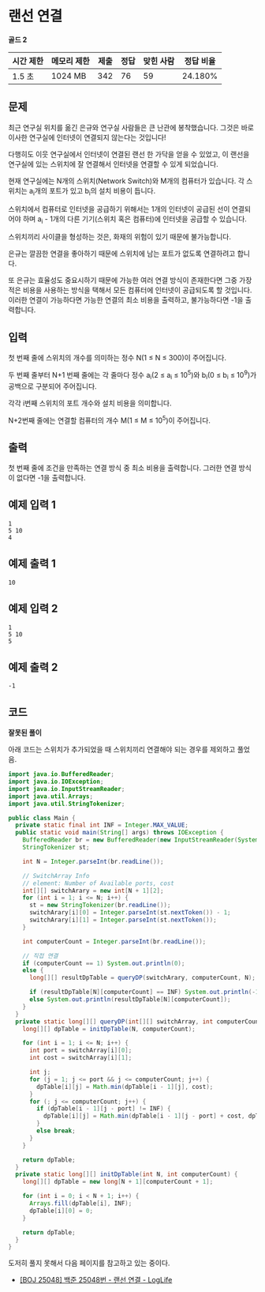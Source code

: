# 랜선 연결

**골드 2**

|시간 제한	|메모리 제한	|제출	|정답|	맞힌 사람	|정답 비율|
|---|---|---|---|---|---|
|1.5 초	|1024 MB	|342|	76|	59|	24.180%|

## 문제 

최근 연구실 위치를 옮긴 은규와 연구실 사람들은 큰 난관에 봉착했습니다. 그것은 바로 이사한 연구실에 인터넷이 연결되지 않는다는 것입니다!

다행히도 이웃 연구실에서 인터넷이 연결된 랜선 한 가닥을 얻을 수 있었고, 이 랜선을 연구실에 있는 스위치에 잘 연결해서 인터넷을 연결할 수 있게 되었습니다.

현재 연구실에는 N개의 스위치(Network Switch)와 M개의 컴퓨터가 있습니다. 각 스위치는 a<sub>i</sub>개의 포트가 있고 b<sub>i</sub>의 설치 비용이 듭니다. 

스위치에서 컴퓨터로 인터넷을 공급하기 위해서는 1개의 인터넷이 공급된 선이 연결되어야 하며 a<sub>i</sub> - 1개의 다른 기기(스위치 혹은 컴퓨터)에 인터넷을 공급할 수 있습니다. 

스위치끼리 사이클을 형성하는 것은, 화재의 위험이 있기 때문에 불가능합니다.

은규는 깔끔한 연결을 좋아하기 때문에 스위치에 남는 포트가 없도록 연결하려고 합니다. 

또 은규는 효율성도 중요시하기 때문에 가능한 여러 연결 방식이 존재한다면 그중 가장 적은 비용을 사용하는 방식을 택해서 모든 컴퓨터에 인터넷이 공급되도록 할 것입니다. 이러한 연결이 가능하다면 가능한 연결의 최소 비용을 출력하고, 불가능하다면 -1을 출력합니다.

## 입력 

첫 번째 줄에 스위치의 개수를 의미하는 정수 N(1 ≤ N ≤ 300)이 주어집니다.

두 번째 줄부터 N+1 번째 줄에는 각 줄마다 정수 a<sub>i</sub>(2 ≤ a<sub>i</sub> ≤ 10<sup>5</sup>)와 b<sub>i</sub>(0 ≤ b<sub>i</sub> ≤ 10<sup>9</sup>)가 공백으로 구분되어 주어집니다. 

각각 i번째 스위치의 포트 개수와 설치 비용을 의미합니다.

N+2번째 줄에는 연결할 컴퓨터의 개수 M(1 ≤ M ≤ 10<sup>5</sup>)이 주어집니다.

## 출력 

첫 번째 줄에 조건을 만족하는 연결 방식 중 최소 비용을 출력합니다. 그러한 연결 방식이 없다면 -1을 출력합니다.

## 예제 입력 1

```
1
5 10
4
```

## 예제 출력 1

```
10
```

## 예제 입력 2

```
1
5 10
5
```

## 예제 출력 2

```
-1
```

## 코드

**잘못된 풀이**

아래 코드는 스위치가 추가되었을 때 스위치끼리 연결해야 되는 경우를 제외하고 풀었음.

```java
import java.io.BufferedReader;
import java.io.IOException;
import java.io.InputStreamReader;
import java.util.Arrays;
import java.util.StringTokenizer;

public class Main {
  private static final int INF = Integer.MAX_VALUE;
  public static void main(String[] args) throws IOException {
    BufferedReader br = new BufferedReader(new InputStreamReader(System.in));
    StringTokenizer st;

    int N = Integer.parseInt(br.readLine());

    // SwitchArray Info
    // element: Number of Available ports, cost
    int[][] switchArary = new int[N + 1][2];
    for (int i = 1; i <= N; i++) {
      st = new StringTokenizer(br.readLine());
      switchArary[i][0] = Integer.parseInt(st.nextToken()) - 1;
      switchArary[i][1] = Integer.parseInt(st.nextToken());
    }

    int computerCount = Integer.parseInt(br.readLine());

    // 직접 연결
    if (computerCount == 1) System.out.println(0);
    else {
      long[][] resultDpTable = queryDP(switchArary, computerCount, N);

      if (resultDpTable[N][computerCount] == INF) System.out.println(-1);
      else System.out.println(resultDpTable[N][computerCount]);
    }
  }
  private static long[][] queryDP(int[][] switchArray, int computerCount, int N) {
    long[][] dpTable = initDpTable(N, computerCount);

    for (int i = 1; i <= N; i++) {
      int port = switchArray[i][0];
      int cost = switchArray[i][1];

      int j;
      for (j = 1; j <= port && j <= computerCount; j++) {
        dpTable[i][j] = Math.min(dpTable[i - 1][j], cost);
      }
      for (; j <= computerCount; j++) {
        if (dpTable[i - 1][j - port] != INF) {
          dpTable[i][j] = Math.min(dpTable[i - 1][j - port] + cost, dpTable[i - 1][j]);
        }
        else break;
      }
    }

    return dpTable;
  }
  private static long[][] initDpTable(int N, int computerCount) {
    long[][] dpTable = new long[N + 1][computerCount + 1];

    for (int i = 0; i < N + 1; i++) {
      Arrays.fill(dpTable[i], INF);
      dpTable[i][0] = 0;
    }

    return dpTable;
  }
}
```

도저히 풀지 못해서 다음 페이지를 참고하고 있는 중이다.

- [[BOJ 25048] 백준 25048번 - 랜선 연결 - LogLife](https://burningfalls.github.io/algorithm/boj-25048/)